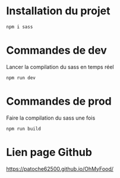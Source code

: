 # Installation du projet
```
npm i sass
```

# Commandes de dev
Lancer la compilation du sass en temps réel
```
npm run dev 
```

# Commandes de prod
Faire la compilation du sass une fois
```
npm run build
```

# Lien page Github

https://patoche62500.github.io/OhMyFood/

